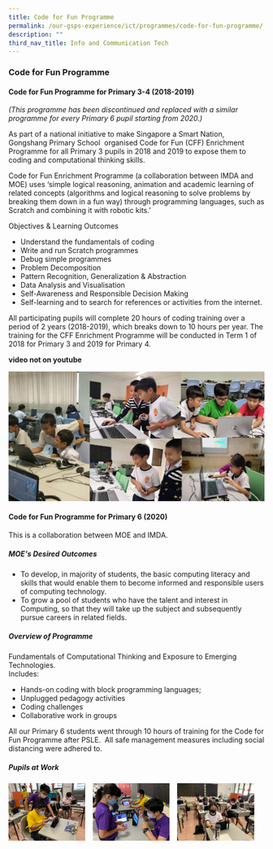 ```yaml
---
title: Code for Fun Programme
permalink: /our-gsps-experience/ict/programmes/code-for-fun-programme/
description: ""
third_nav_title: Info and Communication Tech
---
```

### **Code for Fun Programme**
#### **Code for Fun Programme for Primary 3-4 (2018-2019)**
_(This programme has been discontinued and replaced with a similar programme for every Primary 6 pupil starting from 2020.)_

As part of a national initiative to make Singapore a Smart Nation, Gongshang Primary School&nbsp; organised Code for Fun (CFF) Enrichment Programme for all Primary 3 pupils in 2018 and 2019 to expose them to coding and computational thinking skills.

Code for Fun Enrichment Programme (a collaboration between IMDA and MOE) uses ‘simple logical reasoning, animation and academic learning of related concepts (algorithms and logical reasoning to solve problems by breaking them down in a fun way) through programming languages, such as Scratch and combining it with robotic kits.’

Objectives &amp; Learning Outcomes&nbsp;
* Understand the fundamentals of coding
* Write and run Scratch programmes
* Debug simple programmes
* Problem Decomposition
* Pattern Recognition, Generalization &amp; Abstraction
* Data Analysis and Visualisation
* Self-Awareness and Responsible Decision Making
* Self-learning and to search for references or activities from the internet.

All participating pupils will complete 20 hours of coding training over a period of 2 years (2018-2019), which breaks down to 10 hours per year. The training for the CFF Enrichment Programme will be conducted in Term 1 of 2018 for Primary 3 and 2019 for Primary 4.

**video not on youtube**

![](/images/codeforfun1.jpg)

#### **Code for Fun Programme for Primary 6 (2020)**
This is a collaboration between MOE and IMDA.

##### **MOE's Desired Outcomes**
* To develop, in majority of students, the basic computing literacy and skills that would enable them to become informed and responsible users of computing technology.  
* To grow a pool of students who have the talent and interest in Computing, so that they will take up the subject and subsequently pursue careers in related fields.

##### **Overview of Programme**
Fundamentals of Computational Thinking and Exposure to Emerging Technologies.<br>
Includes:  
* Hands-on coding with block programming languages;  
* Unplugged pedagogy activities  
* Coding challenges  
* Collaborative work in groups

All our Primary 6 students went through 10 hours of training for the Code for Fun Programme after PSLE.&nbsp; All safe management measures including social distancing were adhered to.

##### **Pupils at Work**

<img src="/images/code1.jpeg" style="width:30%;margin-right:15px;" align="left">
<img src="/images/code2.jpeg" style="width:30%;margin-right:15px;" align="left">
<img src="/images/code3.jpeg" style="width:30%;margin-right:15px;" align="left">